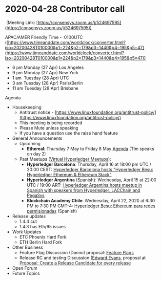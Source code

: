 # 2020-04-28 Contributor call

 (Meeting Link: [https://consensys.zoom.us/j/524697595](https://consensys.zoom.us/j/524697595))

APAC/AMER Friendly Time -  0100UTC ([https://www.timeanddate.com/worldclock/converter.html?iso=20200428T010000&p1=224&p2=179&p3=1440&p4=195&p5=47](https://www.timeanddate.com/worldclock/converter.html?iso=20200428T010000&p1=224&p2=179&p3=1440&p4=195&p5=47))

- 6 pm Monday (27 Apr) Los Angeles
- 9 pm Monday (27 Apr) New York
- 1 am  Tuesday (28 Apr) UTC
- 3 am Tuesday (28 Apr) Paris/Berlin
- 11 am Tuesday (28 Apr) Brisbane

Agenda

- Housekeeping
  - Antitrust notice - [https://www.linuxfoundation.org/antitrust-policy/](https://www.linuxfoundation.org/antitrust-policy/)
  - This meeting is being recorded
  - Please Mute unless speaking
  - If you have a question use the raise hand feature
- General Announcements
  - Upcoming
    - **Ethereal**: Thursday 7 May to Friday 8 May [Agenda](https://www.etherealsummit.com/agenda) (Tim speaks on day 2)
  - Past Meetups ([Virtual Hyperledger Meetups](https://lf-hyperledger.atlassian.net/wiki/display/events/Virtual+Hyperledger+Meetups)):
    - **Hyperledger Barcelona**: Thursday, April 16 at 18:00 pm UTC / 20:00 CEST: [Hyperledger Barcelona hosts "Hyperledger Besu: Hyperledger Ethereum & Ethereum Stack"](https://www.meetup.com/Hyperledger-Barcelona/events/269968888/)
    - **Hyperledger Argentina** (Spanish): Wednesday, April 15 at 22:00 UTC / 19:00 ART: [Hyperledger Argentina hosts meetup in Spanish with speakers from Hyperledger, LACChain and PegaSys](https://www.meetup.com/Hyperledger-Argentina/events/269929651/)  
    - **Blockchain Academy Chile**: Wednesday, April 22, 2020 at 6:30 PM to 7:30 PM GMT-4: [Hyperledger Besu: Ethereum para redes permisionadas](https://www.meetup.com/blockacademycl/events/269916807/) (Spanish)
- Release updates
  - 1.4.4 cut
  - 1.4.3 has Eth/65 issues
- Work Updates  
  - ETC Phoenix Hard Fork
  - ETH Berlin Hard Fork
- Other Business
  - Feature Flag Discussion (Danno) proposal: [Feature Flags](../../../../besu/design-documents/feature-flags.md)
  - Release RC and testing Discussion ([Edward Evans](https://lf-hyperledger.atlassian.net/wiki/people/557058:c2435e85-0c12-4b82-a823-78b1de8b4969?ref=confluence), proposal at [Proposal: Create a Release Candidate for every release](../../../../besu/developing-and-conventions/releasing/obsolete-proposals-and-policies/proposal-create-a-release-candidate-for-every-release.md)  
- Open Forum
- Future Topics